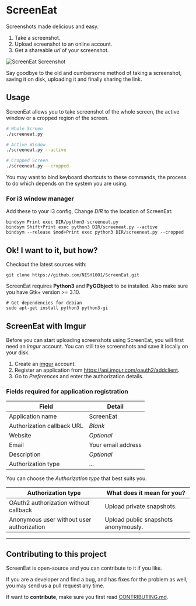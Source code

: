 # ScreenEat #

Screenshots made delicious and easy. 

1. Take a screenshot.
2. Upload screenshot to an online account.
3. Get a shareable *url* of your screenshot.

![ScreenEat Screenshot](https://cloud.githubusercontent.com/assets/4928045/18194070/c490653a-7102-11e6-86fa-23b08f63aa13.png)

Say goodbye to the old and cumbersome method of taking a screenshot,  saving it on disk, uploading it and finally sharing the link.

## Usage ##

ScreenEat allows you to take screenshot of the whole screen,  the active window or a cropped region of the screen.

```bash
# Whole Screen
./screeneat.py

# Active Window
./screeneat.py --active

# Cropped Screen
./screeneat.py --cropped
```

You may want to bind keyboard shortcuts to these commands, the process to do which depends on the system you are using.

### For i3 window manager ###

Add these to your i3 config, Change *DIR* to the location of ScreenEat:

    bindsym Print exec DIR/python3 screeneat.py
    bindsym Shift+Print exec python3 DIR/screeneat.py --active
    bindsym --release $mod+Print exec python3 DIR/screeneat.py --cropped

## Ok! I want to it, but how? ##

Checkout the latest sources with:

    git clone https://github.com/NISH1001/ScreenEat.git

ScreenEat requires **Python3** and **PyGObject** to be installed. Also make sure you have Gtk+ version >= 3.10.

    # Get dependencies for debian
    sudo apt-get install python3 python3-gi

## ScreenEat with Imgur ##

Before you can start uploading screenshots using ScreenEat, you will first need an *imgur* account. You can still take screenshots and save it locally on your disk.

1. Create an [imgur](https://imgur.com/) account.
2. Register an application from https://api.imgur.com/oauth2/addclient.
3. Go to *Preferences* and enter the authorization details.

### Fields required for application registration ###

Field                       | Detail
--------------------------- | ------------------
Application name            | ScreenEat
Authorization callback URL  | *Blank*
Website                     | *Optional*
Email                       | Your email address
Description                 | *Optional*
Authorization type          | ...

You can choose the *Authorization type* that best suits you.

Authorization type                          | What does it mean for you?
------------------------------------------- | ------------------------------------
OAuth2 authorization without callback       | Upload private snapshots.
Anonymous user without user authorization   | Upload public snapshots anonymously.
 
---


## Contributing to this project ##

ScreenEat is open-source and you can contribute to it if you like.

If you are a developer and find a bug, and has fixes for the problem as well, you may send us a pull request any time.

If want to **contribute**, make sure you first read [CONTRIBUTING.md](https://github.com/NISH1001/ScreenEat/blob/master/CONTRIBUTING.md).

